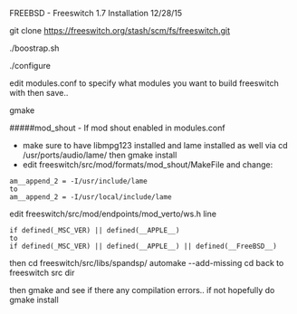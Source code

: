 FREEBSD - Freeswitch 1.7 Installation
12/28/15

git clone https://freeswitch.org/stash/scm/fs/freeswitch.git

./boostrap.sh

./configure

edit modules.conf to specify what modules you want to build freeswitch with then save..

gmake

#####mod_shout -  If mod shout enabled in modules.conf
* make sure to have libmpg123 installed and lame installed as well via cd /usr/ports/audio/lame/ then gmake install
* edit freeswitch/src/mod/formats/mod_shout/MakeFile and change:
```
am__append_2 = -I/usr/include/lame
to
am__append_2 = -I/usr/local/include/lame
```

edit freeswitch/src/mod/endpoints/mod_verto/ws.h line 
```
if defined(_MSC_VER) || defined(__APPLE__)
to
if defined(_MSC_VER) || defined(__APPLE__) || defined(__FreeBSD__)
```

then cd freeswitch/src/libs/spandsp/ 
automake --add-missing
cd back to freeswitch src dir

then gmake and see if there any compilation errors..
if not hopefully do gmake install
